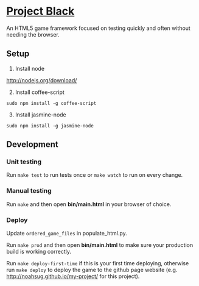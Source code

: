 # [Project Black](http://noahsug.github.io/project-black/)

An HTML5 game framework focused on testing quickly and often without needing the browser.

## Setup

1. Install node

http://nodejs.org/download/

2. Install coffee-script

`sudo npm install -g coffee-script`

3. Install jasmine-node

`sudo npm install -g jasmine-node`

## Development

### Unit testing
Run `make test` to run tests once or `make watch` to run on every change.

### Manual testing
Run `make` and then open **bin/main.html** in your browser of choice.

### Deploy
Update `ordered_game_files` in populate_html.py.

Run `make prod` and then open **bin/main.html** to make sure your production build is working correctly.

Run `make deploy-first-time` if this is your first time deploying, otherwise run `make deploy` to deploy the game to the github page website (e.g. http://noahsug.github.io/my-project/ for this project).
